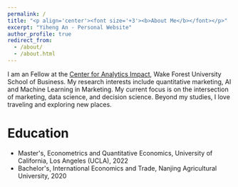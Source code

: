 ```yaml
---
permalink: /
title: "<p align='center'><font size='+3'><b>About Me</b></font></p>"
excerpt: "Yiheng An - Personal Website"
author_profile: true
redirect_from: 
  - /about/
  - /about.html
---
```



I am an Fellow at the [Center for Analytics Impact](https://business.wfu.edu/center-for-analytics-impact/), Wake Forest University School of Business. My research interests include quantitative marketing, AI and Machine Learning in Marketing. My current focus is on the intersection of marketing, data science, and decision science. Beyond my studies, I love traveling and exploring new places.

# Education
- Master's, Econometrics and Quantitative Economics, University of California, Los Angeles (UCLA), 2022 
- Bachelor's, International Economics and Trade, Nanjing Agricultural University, 2020


<!-- 
Welcome! My life has taught me that growth often comes from discomfort. I embrace this by seeking out challenges that push me beyond my perceived limits. This approach has allowed me to develop a diverse set of transdisciplinary skills. Today, I am a hybrid: part plant scientist, part data scientist. My current focus is on the intersection of marketing, machine learning, and decision science. 
 -->

<!-- 
<p align="center"><img title="Emmanuel: part plant scientist, part data scientist" alt="" src="images/plant_data_scientist.png"></p> 
 -->


<!-- Calendly badge widget begin -->
<link href="https://assets.calendly.com/assets/external/widget.css" rel="stylesheet">
<script src="https://assets.calendly.com/assets/external/widget.js" type="text/javascript" async></script>
<script type="text/javascript">window.onload = function() { Calendly.initBadgeWidget({ url: 'https://calendly.com/emmanuelmgonzalez/30min_meeting?hide_gdpr_banner=1', text: 'Schedule a meeting with me!', color: '#53951c', textColor: '#ffffff', branding: true }); }</script>
<!-- Calendly badge widget end -->


<!-- 
I received my B.S. in Biology from [Pacific Lutheran University](https://www.plu.edu/). My passion for plant science was sparked in the forests of Washington state and grew during a summer internship at [Dr. Jim Giovannoni's lab](https://btiscience.org/jim-giovannoni/) at the [Boyce Thompson Institute](https://btiscience.org/). I am now a member of the [Pauli lab](https://thepaulilab.com/) at the [University *of* Arizona's School of Plant Sciences](https://cals.arizona.edu/spls/home), where I work with data from the [Field Scanalyzer](https://news.arizona.edu/story/world-s-largest-robotic-field-scanner-now-place). My expertise includes drought stress, plant phenomics, scientific computing, and applied machine learning. My interest in data science began early in my graduate studies and grew as I taught myself computer programming and developed phenomic data processing pipelines. These skills now allow me to explore questions that were once unanswerable due to a lack of data or methods for extracting information from it.
-->


<!-- 
<p align="center"><img title="Emmanuel taking picture of moss in a Washington state forest" alt="" src="images/IMG_20220309_203615.jpg" style="width:60%"></p> 
-->


<!-- 
My research has been [published](publications) in journals such as *Frontiers in Plant Science*, *IEEE Transactions on Geoscience and Remote Sensing*, *The Plant Phenome Journal*, and *Journal of Open Source Education*. I have also been featured in media outlets including the *Wall Street Journal* (see video below), [Seed World](https://seedworld.com/how-the-night-sky-helped-emmanuel-gonzalez-love-plant-breeding/), and [CyVerse News](https://cyverse.org/plants-robots-and-other-interesting-things). My [work](research) explores the variation and temporal basis of adaptive traits in crops such as lettuce, sorghum, and cotton using a range of methods including linear mixed models, machine learning, computer vision, distributed computing, container technology, and geospatial analysis. I have [taught](teaching) courses on cyberinfrastructure, computing technologies, applied machine learning, and biotechnology.
-->

<!--
<p align='center'><i>Watch me open a Wall Street Journal feature!</i></p>

<center><iframe width="560" height="315" src="https://www.youtube.com/embed/da2gKRdMeXY" title="YouTube video player" frameborder="0" allow="accelerometer; autoplay; clipboard-write; encrypted-media; gyroscope; picture-in-picture" allowfullscreen></iframe></center>
-->
